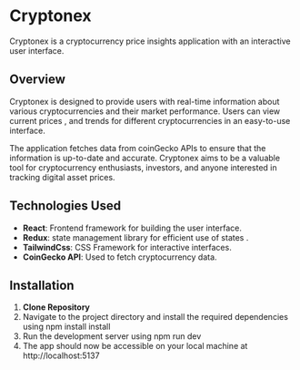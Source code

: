 # Cryptonex

Cryptonex is a cryptocurrency price insights application with an interactive user interface.

## Overview

Cryptonex is designed to provide users with real-time information about various cryptocurrencies and their market performance. Users can view current prices , and trends for different cryptocurrencies in an easy-to-use interface.

The application fetches data from coinGecko APIs to ensure that the information is up-to-date and accurate. Cryptonex aims to be a valuable tool for cryptocurrency enthusiasts, investors, and anyone interested in tracking digital asset prices.


## Technologies Used

- **React**: Frontend framework for building the user interface.
- **Redux**: state management library for efficient use of states .
- **TailwindCss**: CSS Framework for interactive interfaces.
- **CoinGecko API**: Used to fetch cryptocurrency data.

## Installation

1. **Clone Repository**
2. Navigate to the project directory and install the required dependencies using npm install install
3. Run the development server using npm run dev
4. The app should now be accessible on your local machine at http://localhost:5137
